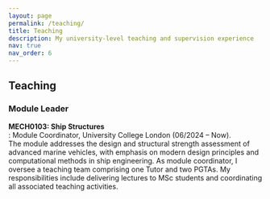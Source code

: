 ```yaml
---
layout: page
permalink: /teaching/
title: Teaching
description: My university-level teaching and supervision experience
nav: true
nav_order: 6
---
```


<h2 class="section-title">Teaching</h2>

<h3 class="section-title">Module Leader</h3>

**MECH0103: Ship Structures**  
: Module Coordinator, University College London (06/2024 – Now).  
  The module addresses the design and structural strength assessment of advanced marine vehicles, with emphasis on modern design principles and computational methods in ship engineering. As module coordinator, I oversee a teaching team comprising one Tutor and two PGTAs. My responsibilities include delivering lectures to MSc students and coordinating all associated teaching activities.


